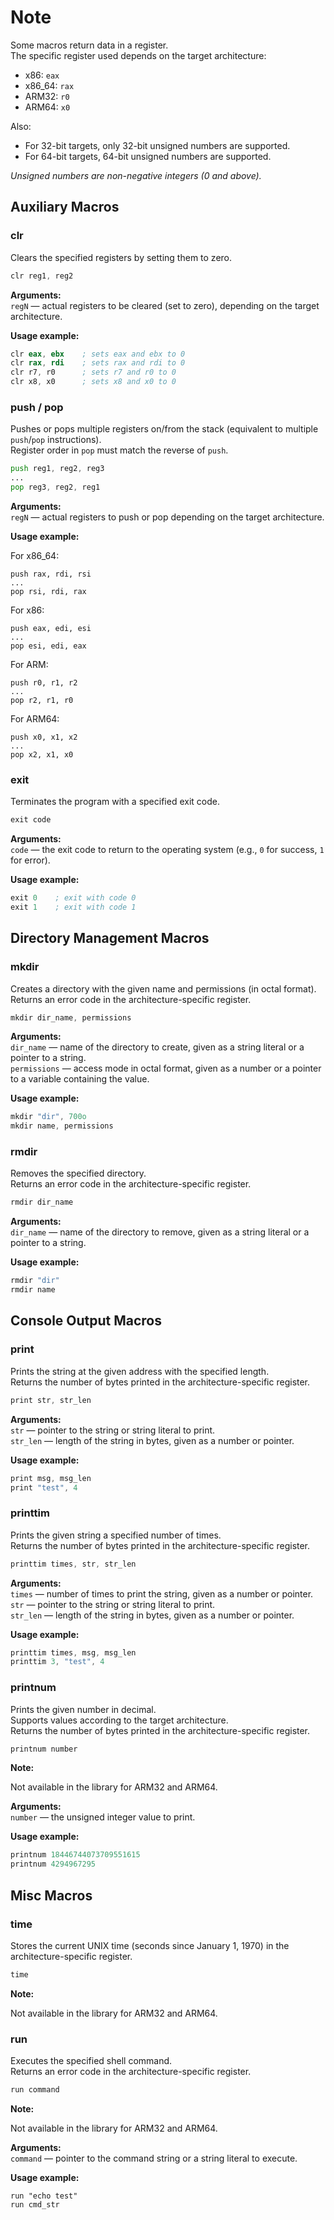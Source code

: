 # Note

Some macros return data in a register.</br>
The specific register used depends on the target architecture:

- x86: `eax`  
- x86_64: `rax`  
- ARM32: `r0`  
- ARM64: `x0`

Also:  
- For 32-bit targets, only 32-bit unsigned numbers are supported.
- For 64-bit targets, 64-bit unsigned numbers are supported.

*Unsigned numbers are non-negative integers (0 and above).*



## Auxiliary Macros

### clr
Clears the specified registers by setting them to zero.

```asm
clr reg1, reg2
```


**Arguments:**</br>
`regN` — actual registers to be cleared (set to zero), depending on the target architecture.


**Usage example:**

```asm
clr eax, ebx    ; sets eax and ebx to 0
clr rax, rdi    ; sets rax and rdi to 0
clr r7, r0      ; sets r7 and r0 to 0
clr x8, x0      ; sets x8 and x0 to 0
```



### push / pop  
Pushes or pops multiple registers on/from the stack (equivalent to multiple `push`/`pop` instructions).</br>
Register order in `pop` must match the reverse of `push`.

```asm
push reg1, reg2, reg3
...
pop reg3, reg2, reg1
```


**Arguments:**</br>
`regN` — actual registers to push or pop depending on the target architecture.


**Usage example:**

For x86_64:
```
push rax, rdi, rsi
...
pop rsi, rdi, rax
```

For x86:
```
push eax, edi, esi
...
pop esi, edi, eax
```

For ARM:
```
push r0, r1, r2
...
pop r2, r1, r0
```

For ARM64:
```
push x0, x1, x2
...
pop x2, x1, x0
```



### exit
Terminates the program with a specified exit code.

```asm
exit code
```


**Arguments:**</br>
`code` — the exit code to return to the operating system (e.g., `0` for success, `1` for error).


**Usage example:**

```asm
exit 0    ; exit with code 0 
exit 1    ; exit with code 1
```



## Directory Management Macros

### mkdir
Creates a directory with the given name and permissions (in octal format).</br>
Returns an error code in the architecture-specific register.

```asm
mkdir dir_name, permissions
```


**Arguments:**</br>
`dir_name` — name of the directory to create, given as a string literal or a pointer to a string.</br>
`permissions` — access mode in octal format, given as a number or a pointer to a variable containing the value.


**Usage example:**

```asm
mkdir "dir", 700o
mkdir name, permissions
```



### rmdir
Removes the specified directory.</br>
Returns an error code in the architecture-specific register.

```asm
rmdir dir_name
```


**Arguments:**</br>
`dir_name` — name of the directory to remove, given as a string literal or a pointer to a string.


**Usage example:**

```asm
rmdir "dir"
rmdir name
```



## Console Output Macros

### print
Prints the string at the given address with the specified length.</br>
Returns the number of bytes printed in the architecture-specific register.

```asm
print str, str_len
```


**Arguments:**  
`str` — pointer to the string or string literal to print.</br>
`str_len` — length of the string in bytes, given as a number or pointer.


**Usage example:**

```asm
print msg, msg_len
print "test", 4
```



### printtim  
Prints the given string a specified number of times.</br>
Returns the number of bytes printed in the architecture-specific register.

```asm
printtim times, str, str_len
```


**Arguments:**</br>
`times` — number of times to print the string, given as a number or pointer.</br>
`str` — pointer to the string or string literal to print.</br>
`str_len` — length of the string in bytes, given as a number or pointer.


**Usage example:**

```asm
printtim times, msg, msg_len  
printtim 3, "test", 4
```



### printnum  
Prints the given number in decimal.</br>
Supports values according to the target architecture.</br>
Returns the number of bytes printed in the architecture-specific register.

```asm
printnum number
```

**Note:**

Not available in the library for ARM32 and ARM64.


**Arguments:**</br>
`number` — the unsigned integer value to print.


**Usage example:**

```asm
printnum 18446744073709551615
printnum 4294967295
```



## Misc Macros

### time
Stores the current UNIX time (seconds since January 1, 1970) in the architecture-specific register.

```asm
time
```

**Note:**

Not available in the library for ARM32 and ARM64.



### run
Executes the specified shell command.</br>
Returns an error code in the architecture-specific register.

```asm
run command
```


**Note:**

Not available in the library for ARM32 and ARM64.


**Arguments:**</br>
`command` — pointer to the command string or a string literal to execute.


**Usage example:**

```
run "echo test"
run cmd_str
```